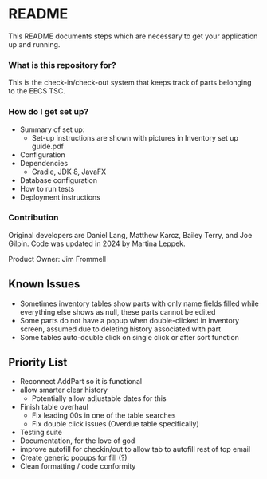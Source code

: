 # README #

This README documents steps which are necessary to get your application up and running.

### What is this repository for? ###

This is the check-in/check-out system that keeps track of parts belonging to the EECS TSC.

### How do I get set up? ###

* Summary of set up:
  * Set-up instructions are shown with pictures in Inventory set up guide.pdf
* Configuration
* Dependencies
  * Gradle, JDK 8, JavaFX 
* Database configuration
* How to run tests
* Deployment instructions

### Contribution ###

Original developers are Daniel Lang, Matthew Karcz, Bailey Terry, and Joe Gilpin. Code was updated in 2024 by Martina Leppek.

Product Owner: Jim Frommell

## Known Issues ##
* Sometimes inventory tables show parts with only name fields filled while everything else shows as null, these parts cannot be edited
* Some parts do not have a popup when double-clicked in inventory screen, assumed due to deleting history associated with part
* Some tables auto-double click on single click or after sort function

## Priority List ##
* Reconnect AddPart so it is functional
* allow smarter clear history
  * Potentially allow adjustable dates for this
* Finish table overhaul
  * Fix leading 00s in one of the table searches
  * Fix double click issues (Overdue table specifically)
* Testing suite
* Documentation, for the love of god
* improve autofill for checkin/out to allow tab to autofill rest of top email
* Create generic popups for fill (?)
* Clean formatting / code conformity
